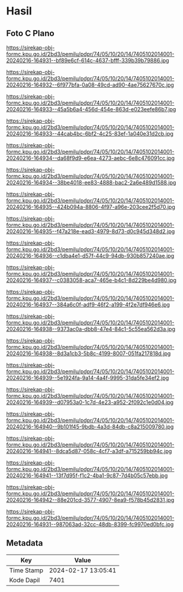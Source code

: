 # Hasil

## Foto C Plano

https://sirekap-obj-formc.kpu.go.id/2bd3/pemilu/pdpr/74/05/10/20/14/7405102014001-20240216-164931--bf89e6cf-614c-4637-bfff-339b39b79886.jpg

https://sirekap-obj-formc.kpu.go.id/2bd3/pemilu/pdpr/74/05/10/20/14/7405102014001-20240216-164932--6f977bfa-0a08-49cd-ad90-4ae75627670c.jpg

https://sirekap-obj-formc.kpu.go.id/2bd3/pemilu/pdpr/74/05/10/20/14/7405102014001-20240216-164933--45a5b6a4-456d-454e-863d-e023eefe86b7.jpg

https://sirekap-obj-formc.kpu.go.id/2bd3/pemilu/pdpr/74/05/10/20/14/7405102014001-20240216-164933--44cab4bc-6bf2-4c25-83ef-1a040e31d2cb.jpg

https://sirekap-obj-formc.kpu.go.id/2bd3/pemilu/pdpr/74/05/10/20/14/7405102014001-20240216-164934--da68f9d9-e6ea-4273-aebc-6e8c476091cc.jpg

https://sirekap-obj-formc.kpu.go.id/2bd3/pemilu/pdpr/74/05/10/20/14/7405102014001-20240216-164934--38be4018-ee83-4888-bac2-2a6e489d1588.jpg

https://sirekap-obj-formc.kpu.go.id/2bd3/pemilu/pdpr/74/05/10/20/14/7405102014001-20240216-164935--424b094a-8806-4f97-a96e-203cee2f5d70.jpg

https://sirekap-obj-formc.kpu.go.id/2bd3/pemilu/pdpr/74/05/10/20/14/7405102014001-20240216-164935--f47a218e-ead3-4979-8d73-d0c945d348d2.jpg

https://sirekap-obj-formc.kpu.go.id/2bd3/pemilu/pdpr/74/05/10/20/14/7405102014001-20240216-164936--c1dba4e1-d57f-44c9-94db-930b857240ae.jpg

https://sirekap-obj-formc.kpu.go.id/2bd3/pemilu/pdpr/74/05/10/20/14/7405102014001-20240216-164937--c0383058-aca7-465e-b4c1-8d229be4d980.jpg

https://sirekap-obj-formc.kpu.go.id/2bd3/pemilu/pdpr/74/05/10/20/14/7405102014001-20240216-164937--384a6c0f-adf9-46f2-a199-4f2e7df946e6.jpg

https://sirekap-obj-formc.kpu.go.id/2bd3/pemilu/pdpr/74/05/10/20/14/7405102014001-20240216-164938--9373ac0a-dbb8-47e4-84c1-5c55ea562d3a.jpg

https://sirekap-obj-formc.kpu.go.id/2bd3/pemilu/pdpr/74/05/10/20/14/7405102014001-20240216-164938--8d3a1cb3-5b8c-4199-8007-051fa217818d.jpg

https://sirekap-obj-formc.kpu.go.id/2bd3/pemilu/pdpr/74/05/10/20/14/7405102014001-20240216-164939--5e1924fa-9a14-4a4f-9995-31da5fe34ef2.jpg

https://sirekap-obj-formc.kpu.go.id/2bd3/pemilu/pdpr/74/05/10/20/14/7405102014001-20240216-164939--d07953a0-1c7d-4e23-a952-2f092c1e0d04.jpg

https://sirekap-obj-formc.kpu.go.id/2bd3/pemilu/pdpr/74/05/10/20/14/7405102014001-20240216-164940--9b101f45-9bdb-4a3d-84db-c8a215009780.jpg

https://sirekap-obj-formc.kpu.go.id/2bd3/pemilu/pdpr/74/05/10/20/14/7405102014001-20240216-164941--8dca5d87-058c-4cf7-a3df-a715259bb94c.jpg

https://sirekap-obj-formc.kpu.go.id/2bd3/pemilu/pdpr/74/05/10/20/14/7405102014001-20240216-164941--13f7d95f-f1c2-4ba1-9c87-7d4b05c57ebb.jpg

https://sirekap-obj-formc.kpu.go.id/2bd3/pemilu/pdpr/74/05/10/20/14/7405102014001-20240216-164942--88e201cd-3577-4907-8ea9-f578b45d2831.jpg

https://sirekap-obj-formc.kpu.go.id/2bd3/pemilu/pdpr/74/05/10/20/14/7405102014001-20240216-164931--987063ad-32cc-48db-8399-fc9970ed0bfc.jpg


## Metadata

| Key        | Value               |
| ---------- | ------------------- |
| Time Stamp | 2024-02-17 13:05:41 |
| Kode Dapil | 7401                |



